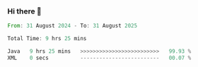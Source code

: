 ### Hi there 👋

<!--START_SECTION:waka-->

```rust
From: 31 August 2024 - To: 31 August 2025

Total Time: 9 hrs 25 mins

Java   9 hrs 25 mins   >>>>>>>>>>>>>>>>>>>>>>>>>   99.93 %
XML    0 secs          -------------------------   00.07 %
```

<!--END_SECTION:waka-->
